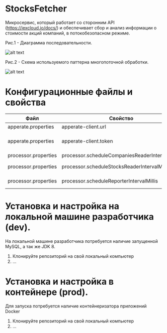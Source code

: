 # StocksFetcher 

Микросервис, который работает со сторонним API (https://iexcloud.io/docs/) и обеспечивает сбор и анализ информации о стоимости акций компаний, в потокобезопасном режиме.



Рис.1 - Диаграмма последовательности.

![alt text](https://github.com/firsovroman/StocksFetcher/blob/master/.doc/diagrams/sequins-diagram.png)



Рис.2 - Схема используемого паттерна многопоточной обработки.

![alt text](https://github.com/firsovroman/StocksFetcher/blob/master/.doc/diagrams/multiThread_pattern.png)




# Конфигурационные файлы и свойства

| Файл | Свойство | Описание |
|------------|------------|------------|
| apperate.properties  | apperate-client.url  | целевой АПИ  |
| apperate.properties   | apperate-client.token   | Токен для подключения. Можно получить в ЛК после регистрации. (https://iexcloud.io/cloud-login?r=https%3A%2F%2Fiexcloud.io%2Fconsole%2Fhome#/)  |
| processor.properties  | processor.scheduleCompaniesReaderIntervalMillis  | Интервал для запуска джобы вычитывания компаний.   |
| processor.properties   | processor.scheduleStocksReaderIntervalMillis   | Интервал для запуска джобы получения информации по акциям компаний.  |
| processor.properties   | processor.scheduleReporterIntervalMillis   | Интервал для запуска джобы вывода полезной информации по стоимости акций компаний.  |


# Установка и настройка на локальной машине разработчика (dev).
На локальной машине разработчика потребуется наличие запущенной MySQL, а так же JDK 8.

1. Клонируйте репозиторий на свой локальный компьютер
2. ...

# Установка и настройка в контейнере (prod).

Для запуска потребуется наличие контейнеризатора приложений Docker

1. Клонируйте репозиторий на свой локальный компьютер
2. ...
